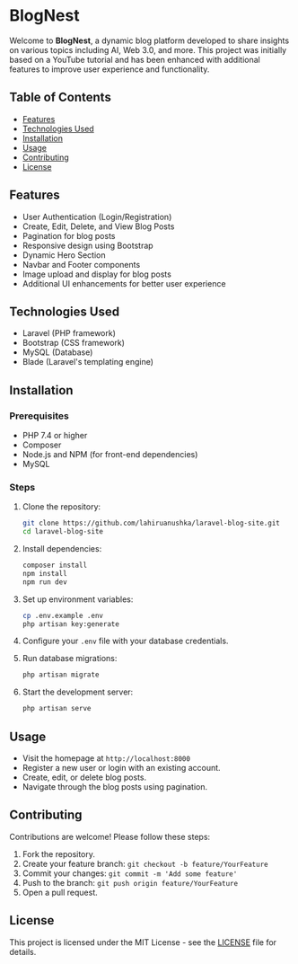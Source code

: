 # BlogNest

Welcome to **BlogNest**, a dynamic blog platform developed to share insights on various topics including AI, Web 3.0, and more. This project was initially based on a YouTube tutorial and has been enhanced with additional features to improve user experience and functionality.

## Table of Contents
- [Features](#features)
- [Technologies Used](#technologies-used)
- [Installation](#installation)
- [Usage](#usage)
- [Contributing](#contributing)
- [License](#license)

## Features
- User Authentication (Login/Registration)
- Create, Edit, Delete, and View Blog Posts
- Pagination for blog posts
- Responsive design using Bootstrap
- Dynamic Hero Section
- Navbar and Footer components
- Image upload and display for blog posts
- Additional UI enhancements for better user experience

## Technologies Used
- Laravel (PHP framework)
- Bootstrap (CSS framework)
- MySQL (Database)
- Blade (Laravel's templating engine)

## Installation

### Prerequisites
- PHP 7.4 or higher
- Composer
- Node.js and NPM (for front-end dependencies)
- MySQL

### Steps
1. Clone the repository:
    ```bash
    git clone https://github.com/lahiruanushka/laravel-blog-site.git
    cd laravel-blog-site
    ```

2. Install dependencies:
    ```bash
    composer install
    npm install
    npm run dev
    ```

3. Set up environment variables:
    ```bash
    cp .env.example .env
    php artisan key:generate
    ```

4. Configure your `.env` file with your database credentials.

5. Run database migrations:
    ```bash
    php artisan migrate
    ```

6. Start the development server:
    ```bash
    php artisan serve
    ```

## Usage
- Visit the homepage at `http://localhost:8000`
- Register a new user or login with an existing account.
- Create, edit, or delete blog posts.
- Navigate through the blog posts using pagination.

## Contributing
Contributions are welcome! Please follow these steps:
1. Fork the repository.
2. Create your feature branch: `git checkout -b feature/YourFeature`
3. Commit your changes: `git commit -m 'Add some feature'`
4. Push to the branch: `git push origin feature/YourFeature`
5. Open a pull request.

## License
This project is licensed under the MIT License - see the [LICENSE](LICENSE) file for details.

